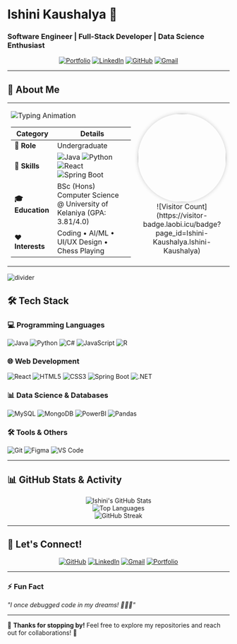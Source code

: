 # **Ishini Kaushalya** 🌟  
### **Software Engineer | Full-Stack Developer | Data Science Enthusiast**  

<div align="center">
  
[![Portfolio](https://img.shields.io/badge/Portfolio-FF5722?style=for-the-badge&logo=google-chrome&logoColor=white)](https://ishini-kaushalya.github.io/)
[![LinkedIn](https://img.shields.io/badge/LinkedIn-Ishini_Kaushalya-0077B5?style=for-the-badge&logo=linkedin)](https://www.linkedin.com/in/ishini-kaushalya-519507320)
[![GitHub](https://img.shields.io/badge/GitHub-Ishini_Kaushalya-181717?style=for-the-badge&logo=github)](https://github.com/Ishini-Kaushalya)
[![Gmail](https://img.shields.io/badge/Gmail-amikaushalya@gmail.com-D14836?style=for-the-badge&logo=gmail&logoColor=white)](mailto:amikaushalya@gmail.com)


</div>

---

## **🚀 About Me**

<table>
  <tr>
    <td width="70%">
      
![Typing Animation](https://readme-typing-svg.demolab.com?font=Fira+Code&size=22&duration=2000&pause=1000&color=FFD700&width=500&lines=Hello+World!;Hi+%F0%9F%91%8B+I'm+Ishini;Software+Engineer;Data+Science+Enthusiast)

| **Category**       | **Details**                                                                 |
|--------------------|-----------------------------------------------------------------------------|
| **🎯 Role**        | Undergraduate                                                               |
| **🔧 Skills**      | ![Java](https://img.shields.io/badge/Java-007396?logo=java&logoColor=white) ![Python](https://img.shields.io/badge/Python-3776AB?logo=python&logoColor=white) ![React](https://img.shields.io/badge/React-61DAFB?logo=react&logoColor=black) ![Spring Boot](https://img.shields.io/badge/Spring_Boot-6DB33F?logo=spring-boot&logoColor=white) |
| **🎓 Education**   | BSc (Hons) Computer Science @ University of Kelaniya (GPA: 3.81/4.0)        |
| **❤️ Interests**   | Coding • AI/ML • UI/UX Design • Chess Playing                               |
   </td>
    <td width="30%">
      <div align="center">
        <img src="https://avatars.githubusercontent.com/u/186543082?v=4" width="200" style="border-radius:50%;box-shadow:0 0 10px rgba(0,0,0,0.2);"/>
        <br>
        ![Visitor Count](https://visitor-badge.laobi.icu/badge?page_id=Ishini-Kaushalya.Ishini-Kaushalya)
      </div>
    </td>
  </tr>
</table>

![divider](https://raw.githubusercontent.com/andreasbm/readme/master/assets/lines/rainbow.png)

## **🛠️ Tech Stack**  

### **💻 Programming Languages**  
![Java](https://img.shields.io/badge/Java-007396?style=for-the-badge&logo=java&logoColor=white)
![Python](https://img.shields.io/badge/Python-3776AB?style=for-the-badge&logo=python&logoColor=white)
![C#](https://img.shields.io/badge/C%23-239120?style=for-the-badge&logo=c-sharp&logoColor=white)
![JavaScript](https://img.shields.io/badge/JavaScript-F7DF1E?style=for-the-badge&logo=javascript&logoColor=black)
![R](https://img.shields.io/badge/R-276DC3?style=for-the-badge&logo=r&logoColor=white)

### **🌐 Web Development**  
![React](https://img.shields.io/badge/React-61DAFB?style=for-the-badge&logo=react&logoColor=black)
![HTML5](https://img.shields.io/badge/HTML5-E34F26?style=for-the-badge&logo=html5&logoColor=white)
![CSS3](https://img.shields.io/badge/CSS3-1572B6?style=for-the-badge&logo=css3&logoColor=white)
![Spring Boot](https://img.shields.io/badge/Spring_Boot-6DB33F?style=for-the-badge&logo=spring-boot&logoColor=white)
![.NET](https://img.shields.io/badge/.NET-512BD4?style=for-the-badge&logo=dotnet&logoColor=white)

### **📊 Data Science & Databases**  
![MySQL](https://img.shields.io/badge/MySQL-4479A1?style=for-the-badge&logo=mysql&logoColor=white)
![MongoDB](https://img.shields.io/badge/MongoDB-47A248?style=for-the-badge&logo=mongodb&logoColor=white)
![PowerBI](https://img.shields.io/badge/PowerBI-F2C811?style=for-the-badge&logo=powerbi&logoColor=black)
![Pandas](https://img.shields.io/badge/Pandas-150458?style=for-the-badge&logo=pandas&logoColor=white)

### **🛠️ Tools & Others**  
![Git](https://img.shields.io/badge/Git-F05032?style=for-the-badge&logo=git&logoColor=white)
![Figma](https://img.shields.io/badge/Figma-F24E1E?style=for-the-badge&logo=figma&logoColor=white)
![VS Code](https://img.shields.io/badge/VS_Code-007ACC?style=for-the-badge&logo=visual-studio-code&logoColor=white)

---

## **📊 GitHub Stats & Activity**  

<div align="center">
  
![Ishini's GitHub Stats](https://github-readme-stats.vercel.app/api?username=Ishini-Kaushalya&show_icons=true&theme=radical&hide_border=true)  
![Top Languages](https://github-readme-stats.vercel.app/api/top-langs/?username=Ishini-Kaushalya&layout=compact&theme=radical&hide_border=true)  
![GitHub Streak](https://streak-stats.demolab.com/?user=Ishini-Kaushalya&theme=radical&hide_border=true)  

</div>

---

## **🌟 Let's Connect!**  

<div align="center">
  
[![GitHub](https://img.shields.io/badge/GitHub-Ishini_Kaushalya-181717?style=for-the-badge&logo=github)](https://github.com/Ishini-Kaushalya)
[![LinkedIn](https://img.shields.io/badge/LinkedIn-Ishini_Kaushalya-0077B5?style=for-the-badge&logo=linkedin)](https://www.linkedin.com/in/ishini-kaushalya-519507320)
[![Gmail](https://img.shields.io/badge/Gmail-amikaushalya@gmail.com-D14836?style=for-the-badge&logo=gmail&logoColor=white)](mailto:amikaushalya@gmail.com)
[![Portfolio](https://img.shields.io/badge/Portfolio-FF5722?style=for-the-badge&logo=google-chrome&logoColor=white)](https://ishini-kaushalya.github.io/)

</div>

---

### **⚡ Fun Fact**  
*"I once debugged code in my dreams! 💭👩‍💻"*  

---

🌟 **Thanks for stopping by!** Feel free to explore my repositories and reach out for collaborations! 🚀
